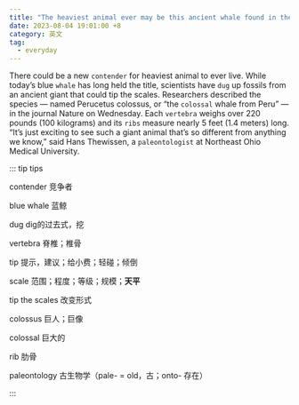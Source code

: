 ```yaml
---
title: "The heaviest animal ever may be this ancient whale found in the Peruvian desert"
date: 2023-08-04 19:01:00 +8
category: 英文
tag:
  - everyday
---
```


There could be a new `contender` for heaviest animal to ever live. While today’s blue `whale` has long held the title, scientists have `dug` up fossils from an ancient giant that could tip the scales. Researchers described the species — named Perucetus colossus, or “the `colossal` whale from Peru” — in the journal Nature on Wednesday. Each `vertebra` weighs over 220 pounds (100 kilograms) and its `ribs` measure nearly 5 feet (1.4 meters) long. “It’s just exciting to see such a giant animal that’s so different from anything we know,” said Hans Thewissen, a `paleontologist` at Northeast Ohio Medical University.

::: tip tips

contender 竞争者

blue whale 蓝鲸

dug dig的过去式，挖

vertebra 脊椎；椎骨

tip 提示，建议；给小费；轻碰；倾倒

scale 范围；程度；等级；规模；**天平**

tip the scales 改变形式

colossus 巨人；巨像

colossal 巨大的

rib 肋骨

paleontology 古生物学（pale- = old，古；onto- 存在）

:::
